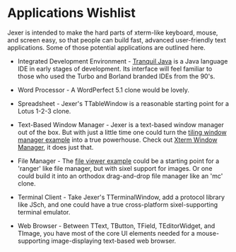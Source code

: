 Applications Wishlist
=====================

Jexer is intended to make the hard parts of xterm-like keyboard,
mouse, and screen easy, so that people can build fast, advanced
user-friendly text applications.  Some of those potential applications
are outlined here.

* Integrated Development Environment - [Tranquil
  Java](https://tjide.sourceforge.io) is a Java language IDE in early
  stages of development.  Its interface will feel familiar to those
  who used the Turbo and Borland branded IDEs from the 90's.

* Word Processor - A WordPerfect 5.1 clone would be lovely.

* Spreadsheet - Jexer's TTableWindow is a reasonable starting point
  for a Lotus 1-2-3 clone.

* Text-Based Window Manager - Jexer is a text-based window manager out
  of the box.  But with just a little time one could turn the [tiling
  window manager example](example-tiling-wm) into a true powerhouse.
  Check out [Xterm Window
  Manager](https://gitlab.com/klamonte/xtermwm), it does just that.

* File Manager - The [file viewer example](example-image-viewer) could
  be a starting point for a 'ranger' like file manager, but with sixel
  support for images.  Or one could build it into an orthodox
  drag-and-drop file manager like an 'mc' clone.

* Terminal Client - Take Jexer's TTerminalWindow, add a protocol
  library like JSch, and one could have a true cross-platform
  sixel-supporting terminal emulator.

* Web Browser - Between TText, TButton, TField, TEditorWidget, and
  TImage, you have most of the core UI elements needed for a
  mouse-supporting image-displaying text-based web browser.


